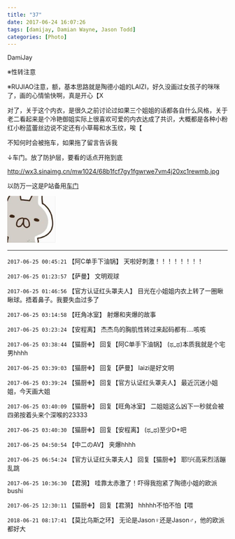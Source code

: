 ```yaml
---
title: "37"
date: 2017-06-24 16:07:26
tags: [damijay, Damian Wayne, Jason Todd]
categories: [Photo]
---
```


<p>DamiJay</p> 
<p>※性转注意</p> 
<p>※RUJIAO注意，额，基本思路就是陶德小姐的LAIZI，好久没画过女孩子的咪咪了，画的心情愉快啊，真是开心【X</p> 
<p>对了，关于这个内衣，是很久之前讨论过如果三个姐姐的话都各自什么风格，关于老二看起来是个冷艳御姐实际上很喜欢可爱的内衣达成了共识，大概都是各种小粉红小粉蓝蕾丝边说不定还有小草莓和水玉纹，唉【</p> 
<p>不知何时会被拖车，如果拖了留言告诉我</p> 
<p>↓车门。放了防护层，要看的话点开拖到底</p> 
<p><a rel="nofollow" href="http://wx3.sinaimg.cn/mw1024/68b1fcf7gy1fgwrwe7vm4j20xc1rewmb.jpg" target="_blank"  >http://wx3.sinaimg.cn/mw1024/68b1fcf7gy1fgwrwe7vm4j20xc1rewmb.jpg</a><br /></p> 
<p>以防万一这是P站备用<a rel="nofollow" href="https://www.pixiv.net/member_illust.php?mode=medium&amp;illust_id=63549050" target="_blank"  >车门</a></p>

![](https://raw.githubusercontent.com/alicewish/meowchain247/master/img_cVZNdzJtQk9JV2NGajBaUUovVnNVTjhmUllBbUFsREhJS2dIZnU2bDQwY2NSbEk1QTJDK2tnPT0.png)

---

`2017-06-25 00:45:21` 【阿C单手下油锅】 天啦好刺激！！！！！！！！

`2017-06-25 01:23:57` 【萨曼】 文明观球

`2017-06-25 01:46:56` 【官方认证红头罩夫人】 目光在小姐姐内衣上转了一圈瞅瞅球。捂着鼻子。我要失血过多了

`2017-06-25 03:14:58` 【旺角冰室】 射爆和夹爆的故事

`2017-06-25 03:23:24` 【安程离】 杰杰鸟的胸肌性转过来起码都有....咳咳

`2017-06-25 03:38:44` 【猫厨✙】 回复【阿C单手下油锅】 (ಥ\_ಥ)本质我就是个宅男hhhh

`2017-06-25 03:39:03` 【猫厨✙】 回复【萨曼】 laizi是好文明

`2017-06-25 03:39:24` 【猫厨✙】 回复【官方认证红头罩夫人】 最近沉迷小姐姐，今天画大姐

`2017-06-25 03:40:09` 【猫厨✙】 回复【旺角冰室】 二姐姐这么凶下一秒就会被四弟按着头来个深喉的23333

`2017-06-25 03:40:30` 【猫厨✙】 回复【安程离】 (ಥ\_ಥ)至少D+吧

`2017-06-25 04:50:54` 【中二のAV】 夹爆hhhh

`2017-06-25 06:54:24` 【官方认证红头罩夫人】 回复【猫厨✙】 耶!兴高采烈活蹦乱跳

`2017-06-25 10:36:30` 【君漪】 哇靠太赤激了！吓得我抱紧了陶德小姐的欧派bushi

`2017-06-25 12:30:11` 【猫厨✙】 回复【君漪】 hhhhh不怕不怕【喂

`2018-06-21 08:17:41` 【莫比乌斯之环】 无论是Jason♀还是Jason♂，他的欧派都好大
